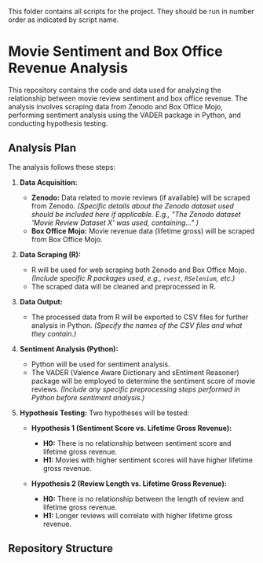 This folder contains all scripts for the project. They should be run in number order as indicated by script name. 
# Movie Sentiment and Box Office Revenue Analysis

This repository contains the code and data used for analyzing the relationship between movie review sentiment and box office revenue.  The analysis involves scraping data from Zenodo and Box Office Mojo, performing sentiment analysis using the VADER package in Python, and conducting hypothesis testing.

## Analysis Plan

The analysis follows these steps:

1. **Data Acquisition:**
    * **Zenodo:**  Data related to movie reviews (if available) will be scraped from Zenodo.  *(Specific details about the Zenodo dataset used should be included here if applicable.  E.g., "The Zenodo dataset 'Movie Review Dataset X' was used, containing..." )*
    * **Box Office Mojo:** Movie revenue data (lifetime gross) will be scraped from Box Office Mojo.

2. **Data Scraping (R):**
    * R will be used for web scraping both Zenodo and Box Office Mojo.  *(Include specific R packages used, e.g., `rvest`, `RSelenium`, etc.)*
    * The scraped data will be cleaned and preprocessed in R.

3. **Data Output:**
    * The processed data from R will be exported to CSV files for further analysis in Python.  *(Specify the names of the CSV files and what they contain.)*

4. **Sentiment Analysis (Python):**
    * Python will be used for sentiment analysis.
    * The VADER (Valence Aware Dictionary and sEntiment Reasoner) package will be employed to determine the sentiment score of movie reviews.  *(Include any specific preprocessing steps performed in Python before sentiment analysis.)*

5. **Hypothesis Testing:**
    Two hypotheses will be tested:

    * **Hypothesis 1 (Sentiment Score vs. Lifetime Gross Revenue):**
        * **H0:** There is no relationship between sentiment score and lifetime gross revenue.
        * **H1:** Movies with higher sentiment scores will have higher lifetime gross revenue.

    * **Hypothesis 2 (Review Length vs. Lifetime Gross Revenue):**
        * **H0:** There is no relationship between the length of review and lifetime gross revenue.
        * **H1:** Longer reviews will correlate with higher lifetime gross revenue.

## Repository Structure
